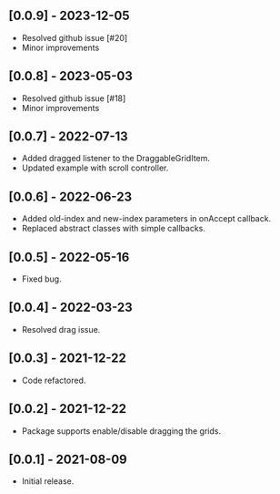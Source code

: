 ## [0.0.9] - 2023-12-05

* Resolved github issue [#20]
* Minor improvements

## [0.0.8] - 2023-05-03

* Resolved github issue [#18]
* Minor improvements

## [0.0.7] - 2022-07-13

* Added dragged listener to the DraggableGridItem. 
* Updated example with scroll controller.

## [0.0.6] - 2022-06-23

* Added old-index and new-index parameters in onAccept callback.
* Replaced abstract classes with simple callbacks.

## [0.0.5] - 2022-05-16

* Fixed bug.

## [0.0.4] - 2022-03-23

* Resolved drag issue.

## [0.0.3] - 2021-12-22

* Code refactored.

## [0.0.2] - 2021-12-22

* Package supports enable/disable dragging the grids.

## [0.0.1] - 2021-08-09

* Initial release.